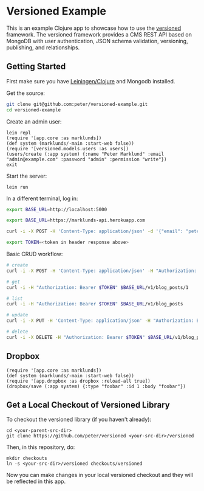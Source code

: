 # Versioned Example

This is an example Clojure app to showcase how to use the [versioned](https://github.com/peter/versioned)
framework. The versioned framework provides a CMS REST API based on MongoDB with user authentication, JSON schema validation, versioning, publishing, and relationships.

## Getting Started

First make sure you have [Leiningen/Clojure](http://leiningen.org) and Mongodb installed.

Get the source:

```bash
git clone git@github.com:peter/versioned-example.git
cd versioned-example
```

Create an admin user:

```
lein repl
(require '[app.core :as marklunds])
(def system (marklunds/-main :start-web false))
(require '[versioned.models.users :as users])
(users/create (:app system) {:name "Peter Marklund" :email "admin@example.com" :password "admin" :permission "write"})
exit
```

Start the server:

```
lein run
```

In a different terminal, log in:

```bash
export BASE_URL=http://localhost:5000

export BASE_URL=https://marklunds-api.herokuapp.com

curl -i -X POST -H 'Content-Type: application/json' -d '{"email": "peter@marklunds.com", "password": ""}' $BASE_URL/v1/login

export TOKEN=<token in header response above>
```

Basic CRUD workflow:

```bash
# create
curl -i -X POST -H 'Content-Type: application/json' -H "Authorization: Bearer $TOKEN" -d '{"data": {"attributes": {"title": "hello world"}}}' $BASE_URL/v1/blog_posts

# get
curl -i -H "Authorization: Bearer $TOKEN" $BASE_URL/v1/blog_posts/1

# list
curl -i -H "Authorization: Bearer $TOKEN" $BASE_URL/v1/blog_posts

# update
curl -i -X PUT -H 'Content-Type: application/json' -H "Authorization: Bearer $TOKEN" -d '{"data": {"attributes": {"title": "hello world EDIT"}}}' $BASE_URL/v1/blog_posts/1

# delete
curl -i -X DELETE -H "Authorization: Bearer $TOKEN" $BASE_URL/v1/blog_posts/1
```

## Dropbox

```
(require '[app.core :as marklunds])
(def system (marklunds/-main :start-web false))
(require '[app.dropbox :as dropbox :reload-all true])
(dropbox/save (:app system) {:type "foobar" :id 1 :body "foobar"})
```

## Get a Local Checkout of Versioned Library

To checkout the versioned library (if you haven't already):

```
cd <your-parent-src-dir>
git clone https://github.com/peter/versioned <your-src-dir>/versioned
```

Then, in this repository, do:

```
mkdir checkouts
ln -s <your-src-dir>/versioned checkouts/versioned
```

Now you can make changes in your local versioned checkout and they will be reflected in this app.
